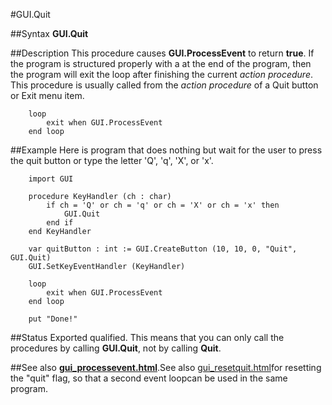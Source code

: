 
#GUI.Quit

##Syntax
**GUI.Quit**



##Description
This procedure causes **GUI.ProcessEvent** to return **true**. If the program is structured properly with a
at the end of the program, then the program will exit the loop after finishing the current *action procedure*. This procedure is usually called from the *action procedure* of a Quit button or Exit menu item. 


        loop
            exit when GUI.ProcessEvent
        end loop
##Example
Here is program that does nothing but wait for the user to press the quit button or type the letter 'Q', 'q', 'X', or 'x'.


        import GUI
        
        procedure KeyHandler (ch : char)
            if ch = 'Q' or ch = 'q' or ch = 'X' or ch = 'x' then
                GUI.Quit
            end if
        end KeyHandler
        
        var quitButton : int := GUI.CreateButton (10, 10, 0, "Quit", GUI.Quit)
        GUI.SetKeyEventHandler (KeyHandler)
        
        loop
            exit when GUI.ProcessEvent
        end loop
        
        put "Done!"
##Status
Exported qualified.
This means that you can only call the procedures by calling **GUI.Quit**, not by calling **Quit**.



##See also
**[gui_processevent.html](GUI.ProcessEvent)**.See also [gui_resetquit.html](GUI.ResetQuit)for resetting the "quit" flag, so that a second event loopcan be used in the same program.


